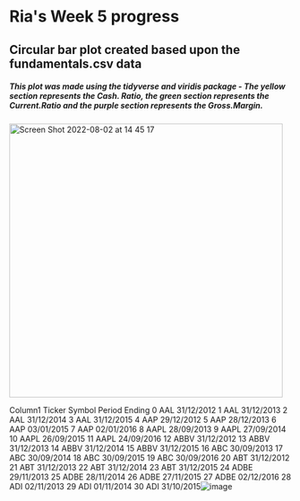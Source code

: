 # Ria's Week 5 progress
## Circular bar plot created based upon the fundamentals.csv data
##### This plot was made using the tidyverse and viridis package - The yellow section represents the Cash. Ratio, the green section represents the Current.Ratio and the purple section represents the Gross.Margin.

<img width="488" alt="Screen Shot 2022-08-02 at 14 45 17" src="https://user-images.githubusercontent.com/78815761/182390147-d4357273-61dd-42a9-aa16-d05b5edc967b.png">

Column1	Ticker Symbol	Period Ending
0	AAL	31/12/2012
1	AAL	31/12/2013
2	AAL	31/12/2014
3	AAL	31/12/2015
4	AAP	29/12/2012
5	AAP	28/12/2013
6	AAP	03/01/2015
7	AAP	02/01/2016
8	AAPL	28/09/2013
9	AAPL	27/09/2014
10	AAPL	26/09/2015
11	AAPL	24/09/2016
12	ABBV	31/12/2012
13	ABBV	31/12/2013
14	ABBV	31/12/2014
15	ABBV	31/12/2015
16	ABC	30/09/2013
17	ABC	30/09/2014
18	ABC	30/09/2015
19	ABC	30/09/2016
20	ABT	31/12/2012
21	ABT	31/12/2013
22	ABT	31/12/2014
23	ABT	31/12/2015
24	ADBE	29/11/2013
25	ADBE	28/11/2014
26	ADBE	27/11/2015
27	ADBE	02/12/2016
28	ADI	02/11/2013
29	ADI	01/11/2014
30	ADI	31/10/2015![image](https://user-images.githubusercontent.com/78815761/182398773-ef39e4c1-5e49-41f3-bbe2-859c0b779182.png)
